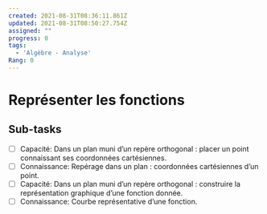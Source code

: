 ```yaml
---
created: 2021-08-31T08:36:11.861Z
updated: 2021-08-31T08:50:27.754Z
assigned: ""
progress: 0
tags:
  - 'Algèbre - Analyse'
Rang: 0
---
```


# Représenter les fonctions

## Sub-tasks

- [ ] Capacité: Dans un plan muni d’un repère orthogonal :  placer un point connaissant ses coordonnées cartésiennes.
- [ ] Connaissance: Repérage dans un plan : coordonnées cartésiennes d’un point.
- [ ] Capacité: Dans un plan muni d’un repère orthogonal :  construire la représentation graphique d’une fonction donnée.
- [ ] Connaissance: Courbe représentative d’une fonction.
